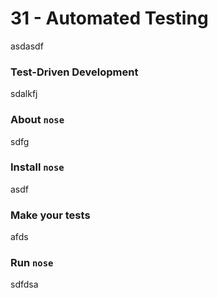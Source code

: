 # 31 - Automated Testing

asdasdf

### Test-Driven Development

sdalkfj

### About `nose`

sdfg

### Install `nose`

asdf

### Make your tests

afds

### Run `nose`

sdfdsa
